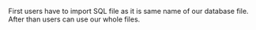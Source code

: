 First users have to import SQL file as it is same name of our database file.
After than users can use our whole files.
